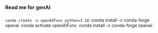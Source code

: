 ### Read me for genAI 
###


`conda create -n openAIFunc python=3.10
`conda install -c conda-forge openai`
`conda activate openAIFunc`
`conda install -c conda-forge openai`


